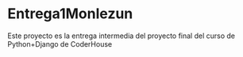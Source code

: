 # Entrega1Monlezun
Este proyecto es la entrega intermedia del proyecto final del curso de Python+Django de CoderHouse
